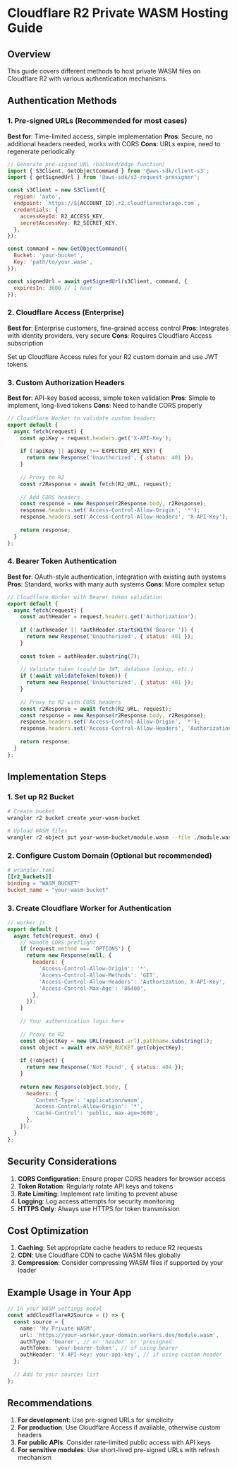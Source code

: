 # Cloudflare R2 Private WASM Hosting Guide

## Overview
This guide covers different methods to host private WASM files on Cloudflare R2 with various authentication mechanisms.

## Authentication Methods

### 1. Pre-signed URLs (Recommended for most cases)
**Best for**: Time-limited access, simple implementation
**Pros**: Secure, no additional headers needed, works with CORS
**Cons**: URLs expire, need to regenerate periodically

```javascript
// Generate pre-signed URL (backend/edge function)
import { S3Client, GetObjectCommand } from '@aws-sdk/client-s3';
import { getSignedUrl } from '@aws-sdk/s3-request-presigner';

const s3Client = new S3Client({
  region: 'auto',
  endpoint: `https://${ACCOUNT_ID}.r2.cloudflarestorage.com`,
  credentials: {
    accessKeyId: R2_ACCESS_KEY,
    secretAccessKey: R2_SECRET_KEY,
  },
});

const command = new GetObjectCommand({
  Bucket: 'your-bucket',
  Key: 'path/to/your.wasm',
});

const signedUrl = await getSignedUrl(s3Client, command, { 
  expiresIn: 3600 // 1 hour
});
```

### 2. Cloudflare Access (Enterprise)
**Best for**: Enterprise customers, fine-grained access control
**Pros**: Integrates with identity providers, very secure
**Cons**: Requires Cloudflare Access subscription

Set up Cloudflare Access rules for your R2 custom domain and use JWT tokens.

### 3. Custom Authorization Headers
**Best for**: API-key based access, simple token validation
**Pros**: Simple to implement, long-lived tokens
**Cons**: Need to handle CORS properly

```javascript
// Cloudflare Worker to validate custom headers
export default {
  async fetch(request) {
    const apiKey = request.headers.get('X-API-Key');
    
    if (!apiKey || apiKey !== EXPECTED_API_KEY) {
      return new Response('Unauthorized', { status: 401 });
    }
    
    // Proxy to R2
    const r2Response = await fetch(R2_URL, request);
    
    // Add CORS headers
    const response = new Response(r2Response.body, r2Response);
    response.headers.set('Access-Control-Allow-Origin', '*');
    response.headers.set('Access-Control-Allow-Headers', 'X-API-Key');
    
    return response;
  }
};
```

### 4. Bearer Token Authentication
**Best for**: OAuth-style authentication, integration with existing auth systems
**Pros**: Standard, works with many auth systems
**Cons**: More complex setup

```javascript
// Cloudflare Worker with Bearer token validation
export default {
  async fetch(request) {
    const authHeader = request.headers.get('Authorization');
    
    if (!authHeader || !authHeader.startsWith('Bearer ')) {
      return new Response('Unauthorized', { status: 401 });
    }
    
    const token = authHeader.substring(7);
    
    // Validate token (could be JWT, database lookup, etc.)
    if (!await validateToken(token)) {
      return new Response('Unauthorized', { status: 401 });
    }
    
    // Proxy to R2 with CORS headers
    const r2Response = await fetch(R2_URL, request);
    const response = new Response(r2Response.body, r2Response);
    response.headers.set('Access-Control-Allow-Origin', '*');
    response.headers.set('Access-Control-Allow-Headers', 'Authorization');
    
    return response;
  }
};
```

## Implementation Steps

### 1. Set up R2 Bucket
```bash
# Create bucket
wrangler r2 bucket create your-wasm-bucket

# Upload WASM files
wrangler r2 object put your-wasm-bucket/module.wasm --file ./module.wasm
```

### 2. Configure Custom Domain (Optional but recommended)
```toml
# wrangler.toml
[[r2_buckets]]
binding = "WASM_BUCKET"
bucket_name = "your-wasm-bucket"
```

### 3. Create Cloudflare Worker for Authentication
```javascript
// worker.js
export default {
  async fetch(request, env) {
    // Handle CORS preflight
    if (request.method === 'OPTIONS') {
      return new Response(null, {
        headers: {
          'Access-Control-Allow-Origin': '*',
          'Access-Control-Allow-Methods': 'GET',
          'Access-Control-Allow-Headers': 'Authorization, X-API-Key',
          'Access-Control-Max-Age': '86400',
        },
      });
    }
    
    // Your authentication logic here
    
    // Proxy to R2
    const objectKey = new URL(request.url).pathname.substring(1);
    const object = await env.WASM_BUCKET.get(objectKey);
    
    if (!object) {
      return new Response('Not Found', { status: 404 });
    }
    
    return new Response(object.body, {
      headers: {
        'Content-Type': 'application/wasm',
        'Access-Control-Allow-Origin': '*',
        'Cache-Control': 'public, max-age=3600',
      },
    });
  }
};
```

## Security Considerations

1. **CORS Configuration**: Ensure proper CORS headers for browser access
2. **Token Rotation**: Regularly rotate API keys and tokens
3. **Rate Limiting**: Implement rate limiting to prevent abuse
4. **Logging**: Log access attempts for security monitoring
5. **HTTPS Only**: Always use HTTPS for token transmission

## Cost Optimization

1. **Caching**: Set appropriate cache headers to reduce R2 requests
2. **CDN**: Use Cloudflare CDN to cache WASM files globally
3. **Compression**: Consider compressing WASM files if supported by your loader

## Example Usage in Your App

```typescript
// In your WASM settings modal
const addCloudflareR2Source = () => {
  const source = {
    name: 'My Private WASM',
    url: 'https://your-worker.your-domain.workers.dev/module.wasm',
    authType: 'bearer', // or 'header' or 'presigned'
    authToken: 'your-bearer-token', // if using bearer
    authHeader: 'X-API-Key: your-api-key', // if using custom header
  };
  
  // Add to your sources list
};
```

## Recommendations

1. **For development**: Use pre-signed URLs for simplicity
2. **For production**: Use Cloudflare Access if available, otherwise custom headers
3. **For public APIs**: Consider rate-limited public access with API keys
4. **For sensitive modules**: Use short-lived pre-signed URLs with refresh mechanism
